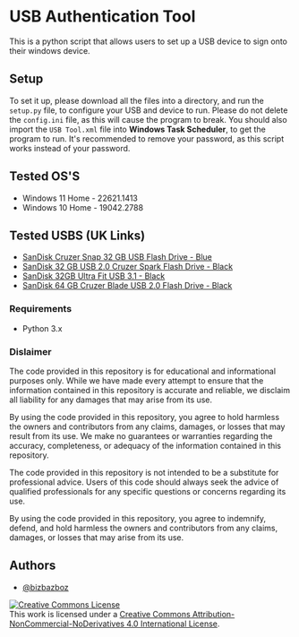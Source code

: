 # USB Authentication Tool

This is a python script that allows users to set up a USB device to sign onto their windows device.

## Setup
To set it up, please download all the files into a directory, and run the `setup.py` file, to configure your USB and device to run. Please do not delete the `config.ini` file, as this will cause the program to break.
You should also import the `USB Tool.xml` file into **Windows Task Scheduler**, to get the program to run.
It's recommended to remove your password, as this script works instead of your password.

## Tested OS'S
- Windows 11 Home - 22621.1413
- Windows 10 Home - 19042.2788


## Tested USBS (UK Links)
- [SanDisk Cruzer Snap 32 GB USB Flash Drive - Blue](https://www.amazon.co.uk/SanDisk-Cruzer-Snap-Flash-Drive/dp/B082VSB6LC)
- [SanDisk 32 GB USB 2.0 Cruzer Spark Flash Drive - Black](https://www.amazon.co.uk/SanDisk-SDCZ61-032G-G35-Cruzer-Spark-Flash/dp/B07GN1Y9FX/)
- [SanDisk 32GB Ultra Fit USB 3.1 - Black](https://www.amazon.co.uk/SanDisk-SDCZ430-032G-G46-Ultra-Flash-Drive/dp/B077VXV323/)
- [SanDisk 64 GB Cruzer Blade USB 2.0 Flash Drive - Black](https://www.amazon.co.uk/SanDisk-SDCZ50-064G-B35-Cruzer-Blade-Flash/dp/B00BX5FOCK)


### Requirements
- Python 3.x

### Dislaimer
The code provided in this repository is for educational and informational purposes only. While we have made every attempt to ensure that the information contained in this repository is accurate and reliable, we disclaim all liability for any damages that may arise from its use.

By using the code provided in this repository, you agree to hold harmless the owners and contributors from any claims, damages, or losses that may result from its use. We make no guarantees or warranties regarding the accuracy, completeness, or adequacy of the information contained in this repository.

The code provided in this repository is not intended to be a substitute for professional advice. Users of this code should always seek the advice of qualified professionals for any specific questions or concerns regarding its use.

By using the code provided in this repository, you agree to indemnify, defend, and hold harmless the owners and contributors from any claims, damages, or losses that may arise from its use.


## Authors

- [@bizbazboz](https://www.github.com/bizbazboz)

<a rel="license" href="http://creativecommons.org/licenses/by-nc-nd/4.0/"><img alt="Creative Commons License" style="border-width:0" src="https://i.creativecommons.org/l/by-nc-nd/4.0/88x31.png" /></a><br />This work is licensed under a <a rel="license" href="http://creativecommons.org/licenses/by-nc-nd/4.0/">Creative Commons Attribution-NonCommercial-NoDerivatives 4.0 International License</a>.

